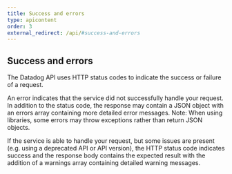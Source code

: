 ```yaml
---
title: Success and errors
type: apicontent
order: 3
external_redirect: /api/#success-and-errors
---
```


## Success and errors

The Datadog API uses HTTP status codes to indicate the success or failure of a request.

An error indicates that the service did not successfully handle your request. In addition to the status code, the response may contain a JSON object with an errors array containing more detailed error messages. Note: When using libraries, some errors may throw exceptions rather than return JSON objects.

If the service is able to handle your request, but some issues are present (e.g. using a deprecated API or API version), the HTTP status code indicates success and the response body  contains the expected result with the addition of a warnings array containing detailed warning messages.
